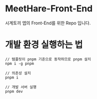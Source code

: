 # MeetHare-Front-End
시계토끼 앱의 Front-End를 위한 Repo 입니다.

# 개발 환경 실행하는 법

```
// 템플릿이 pnpm 기준으로 동작하므로 pnpm 설치
npm i -g pnpm

// 의존성 설치
pnpm i

// 개발 서버 실행
pnpm dev

```
